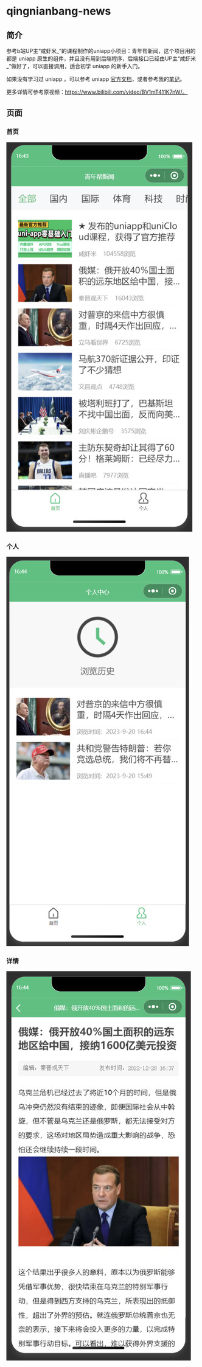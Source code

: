 # qingnianbang-news
## 简介

参考b站UP主“咸虾米\_”的课程制作的uniapp小项目：青年帮新闻，这个项目用的都是 uniapp 原生的组件，并且没有用到后端程序，后端接口已经由UP主“咸虾米\_”做好了，可以直接调用，适合初学 uniapp 的新手入门。

如果没有学习过 uniapp ，可以参考 uniapp [官方文档](https://uniapp.dcloud.net.cn/)，或者参考我的[笔记](https://www.yuque.com/u12581613/tr1fwx/rkn6qdseyur1k4am)。

更多详情可参考原视频：https://www.bilibili.com/video/BV1mT411K7nW/。



## 页面

### 首页



![image-20230920164407736](./img/image-20230920164407736-1695199453494-1.png)

### 个人

![image-20230920164453332](./img/image-20230920164453332.png)

### 详情

![image-20230920164505373](./img/image-20230920164505373.png)
